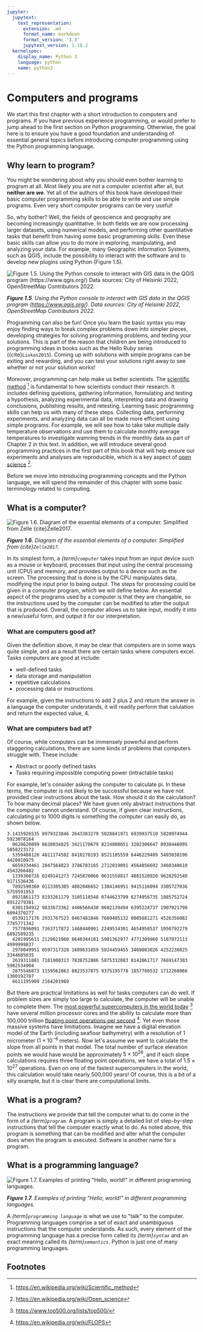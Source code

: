 ```yaml
---
jupyter:
  jupytext:
    text_representation:
      extension: .md
      format_name: markdown
      format_version: '1.3'
      jupytext_version: 1.10.2
  kernelspec:
    display_name: Python 3
    language: python
    name: python3
---
```


# Computers and programs

We start this first chapter with a short introduction to computers and programs. If you have previous experience programming, or would prefer to jump ahead to the first section on Python programming. Otherwise, the goal here is to ensure you have a good foundation and understanding of essential general topics before introducing computer programming using the Python programming language.


## Why learn to program?

You might be wondering about why you should even bother learning to program at all. Most likely you are not a computer scientist after all, but **neither are we**. Yet all of the authors of this book have developed their basic computer programming skills to be able to write and use simple programs. Even very short computer programs can be very useful!

So, why bother? Well, the fields of geoscience and geography are becoming increasingly quantitative. In both fields we are now processing larger datasets, using numerical models, and performing other quantitative tasks that benefit from having some basic programming skills. Even these basic skills can allow you to do more in exploring, manipulating, and analyzing your data. For example, many Geographic Information Systems, such as QGIS, include the possibility to interact with the software and to develop new plugins using Python (Figure 1.5).

![_**Figure 1.5**. Using the Python console to interact with GIS data in the QGIS program (<https://www.qgis.org/>) Data sources: City of Helsinki 2022, OpenStreetMap Contributors 2022._](../img/QGIS-Python.png)

_**Figure 1.5**. Using the Python console to interact with GIS data in the QGIS program (<https://www.qgis.org/>). Data sources: City of Helsinki 2022, OpenStreetMap Contributors 2022._

Programming can also be fun! Once you learn the basic syntax you may enjoy finding ways to break complex problems down into simpler pieces, developing strategies for solving programming problems, and texting your solutions. This is part of the reason that children are being introduced to programming ideas in books such as the Hello Ruby series ({cite}`Liukas2015`). Coming up with solutions with simple programs can be exiting and rewarding, and you can test your solutions right away to see whether or not your solution works!

Moreover, programming can help make us better scientists. The [scientific method](https://en.wikipedia.org/wiki/Scientific_method) [^sci_method] is fundamental to how scientists conduct their research. It includes defining questions, gathering information, formulating and testing a hypothesis, analyzing experimental data, interpreting data and drawing conclusions, publishing results, and retesting. Learning basic programming skills can help us with many of these steps. Collecting data, performing experiments, and analyzing data can all be made more efficient using simple programs. For example, we will see how to take take multiple daily temperature observations and use them to calculate monthly average temperatures to investigate wamring trends in the monthly data as part of Chapter 2 in this text. In addition, we will introduce several good programming practices in the first part of this book that will help ensure our experiments and analyses are reproducible, which is a key aspect of [open science](https://en.wikipedia.org/wiki/Open_science) [^open_sci].

Before we move into introducing programming concepts and the Python language, we will spend the remainder of this chapter with some basic terminology related to computing.


## What is a computer?

![_**Figure 1.6**. Diagram of the essential elements of a computer. Simplified from Zelle {cite}`Zelle2017`._](../img/computer-diagram.png)

_**Figure 1.6**. Diagram of the essential elements of a computer. Simplified from {cite}`Zelle2017`._

In its simplest form, a *{term}`computer`* takes input from an input device such as a mouse or keyboard, processes that input using the central processing unit (CPU) and memory, and provides output to a device such as the screen. The processing that is done is by the CPU manipulates data, modifying the input prior to being output. The steps for processing could be given in a computer program, which we will define below. An essential aspect of the programs used by a computer is that they are changable, so the instructions used by the computer can be modified to alter the output that is produced. Overall, the computer allows us to take input, modify it into a new/useful form, and output it for our interpretation.


### What are computers good at?

Given the definition above, it may be clear that computers are in some ways quite simple, and as a result there are certain tasks where computers excel. Tasks computers are good at include:

- well-defined tasks
- data storage and manipulation
- repetitive calculations
- processing data or instructions

For example, given the instructions to add 2 plus 2 and return the answer in a language the computer understands, it will readily perform that calulation and return the expected value, 4.


### What are computers bad at?

Of course, while computers can be immensely powerful and perform staggering calculations, there are some kinds of problems that computers struggle with. These include:

- Abstract or poorly defined tasks
- Tasks requiring impossible computing power (intractable tasks)

For example, let's consider asking the computer to calculate pi. In these terms, the computer is not likely to be successful because we have not provided clear instructions about the task. How should it do the calculation? To how many decimal places? We have given only abstract instructions that the computer cannot understand. Of course, if given clear instructions, calculating pi to 1000 digits is something the computer can easily do, as shown below.

```
3.1415926535 8979323846 2643383279 5028841971 6939937510 5820974944 5923078164
  0628620899 8628034825 3421170679 8214808651 3282306647 0938446095 5058223172
  5359408128 4811174502 8410270193 8521105559 6446229489 5493038196 4428810975
  6659334461 2847564823 3786783165 2712019091 4564856692 3460348610 4543266482
  1339360726 0249141273 7245870066 0631558817 4881520920 9628292540 9171536436
  7892590360 0113305305 4882046652 1384146951 9415116094 3305727036 5759591953
  0921861173 8193261179 3105118548 0744623799 6274956735 1885752724 8912279381
  8301194912 9833673362 4406566430 8602139494 6395224737 1907021798 6094370277
  0539217176 2931767523 8467481846 7669405132 0005681271 4526356082 7785771342
  7577896091 7363717872 1468440901 2249534301 4654958537 1050792279 6892589235
  4201995611 2129021960 8640344181 5981362977 4771309960 5187072113 4999999837
  2978049951 0597317328 1609631859 5024459455 3469083026 4252230825 3344685035
  2619311881 7101000313 7838752886 5875332083 8142061717 7669147303 5982534904
  2875546873 1159562863 8823537875 9375195778 1857780532 1712268066 1300192787
  6611195909 2164201989
```

But there are practical limitations as well for tasks computers can do well. If problem sizes are simply too large to calculate, the computer will be unable to complete them. The [most powerful supercomputers in the world today](https://www.top500.org/lists/top500/) [^top500] have several million processor cores and the ability to calculate more than 100,000 trillion [floating point operations per second](https://en.wikipedia.org/wiki/FLOPS) [^flops]. Yet even those massive systems have limitiations. Imagine we have a digital elevation model of the Earth (including seafloor bathymetry) with a resolution of 1 micrometer ($1 \times 10^{-6}$ meters). Now let's assume we want to calculate the slope from all points in that model. The total number of surface elevation points we would have would be approximately $5 \times 10^{26}$, and if each slope calculations requires three floating point operations, we have a total of $1.5 \times 10^{27}$ operations. Even on one of the fastest supercomputers in the world, this calculation would take nearly 500,000 years! Of course, this is a bit of a silly example, but it is clear there are computational limits.


## What is a program?

The instructions we provide that tell the computer what to do come in the form of a *{term}`program`*.
A program is simply a detailed list of step-by-step instructions that tell the computer exactly what to do.
As noted above, this program is something that can be modified and alter what the computer does when the program is executed.
Software is another name for a program.


## What is a programming language?

![_**Figure 1.7**. Examples of printing "Hello, world!" in different programming languages._](../img/programming-languages.png)

_**Figure 1.7**. Examples of printing "Hello, world!" in different programming languages._

A *{term}`programming language`* is what we use to "talk" to the computer.
Programming languages comprise a set of exact and unambiguous instructions that the computer understands.
As such, every element of the programming language has a precise form called its *{term}`syntax`* and an exact meaning called its *{term}`semantics`*.
Python is just one of many programming languages.


## Footnotes

[^flops]: <https://en.wikipedia.org/wiki/FLOPS>
[^open_sci]: <https://en.wikipedia.org/wiki/Open_science>
[^sci_method]: <https://en.wikipedia.org/wiki/Scientific_method>
[^top500]: <https://www.top500.org/lists/top500/>
